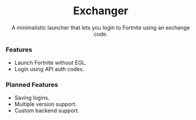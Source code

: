 <h1 align ="center" style="margin-top: 0px;">Exchanger</h1>
<p align="center">
  A minimalistic launcher that lets you login to Fortnite using an exchange code.
</p>

### Features
- Launch Fortnite without EGL.
- Login using API auth codes.

### Planned Features
- Saving logins.
- Multiple version support.
- Custom backend support.

